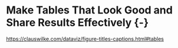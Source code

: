 # Make Tables That Look Good and Share Results Effectively {-}

https://clauswilke.com/dataviz/figure-titles-captions.html#tables
